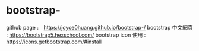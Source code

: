 # bootstrap-
github page :　https://joyce0huang.github.io/bootstrap-/
bootstrap 中文網頁 : https://bootstrap5.hexschool.com/
bootstrap icon 使用 : https://icons.getbootstrap.com/#install
